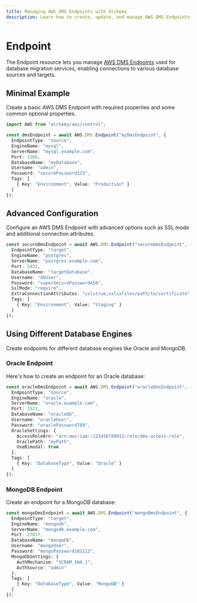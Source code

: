 ```yaml
---
title: Managing AWS DMS Endpoints with Alchemy
description: Learn how to create, update, and manage AWS DMS Endpoints using Alchemy Cloud Control.
---
```


# Endpoint

The Endpoint resource lets you manage [AWS DMS Endpoints](https://docs.aws.amazon.com/dms/latest/userguide/) used for database migration services, enabling connections to various database sources and targets.

## Minimal Example

Create a basic AWS DMS Endpoint with required properties and some common optional properties.

```ts
import AWS from "alchemy/aws/control";

const dmsEndpoint = await AWS.DMS.Endpoint("myDmsEndpoint", {
  EndpointType: "source",
  EngineName: "mysql",
  ServerName: "mysql.example.com",
  Port: 3306,
  DatabaseName: "myDatabase",
  Username: "admin",
  Password: "securePassword123",
  Tags: [
    { Key: "Environment", Value: "Production" }
  ]
});
```

## Advanced Configuration

Configure an AWS DMS Endpoint with advanced options such as SSL mode and additional connection attributes.

```ts
const secureDmsEndpoint = await AWS.DMS.Endpoint("secureDmsEndpoint", {
  EndpointType: "target",
  EngineName: "postgres",
  ServerName: "postgres.example.com",
  Port: 5432,
  DatabaseName: "targetDatabase",
  Username: "dbUser",
  Password: "superSecurePassword456",
  SslMode: "require",
  ExtraConnectionAttributes: "ssl=true;sslcafile=/path/to/certificate",
  Tags: [
    { Key: "Environment", Value: "Staging" }
  ]
});
```

## Using Different Database Engines

Create endpoints for different database engines like Oracle and MongoDB.

### Oracle Endpoint

Here's how to create an endpoint for an Oracle database:

```ts
const oracleDmsEndpoint = await AWS.DMS.Endpoint("oracleDmsEndpoint", {
  EndpointType: "source",
  EngineName: "oracle",
  ServerName: "oracle.example.com",
  Port: 1521,
  DatabaseName: "oracleDb",
  Username: "oracleUser",
  Password: "oraclePassword789",
  OracleSettings: {
    AccessRoleArn: "arn:aws:iam::123456789012:role/dms-access-role",
    OraclePath: "myPath",
    UseBimodal: true
  },
  Tags: [
    { Key: "DatabaseType", Value: "Oracle" }
  ]
});
```

### MongoDB Endpoint

Create an endpoint for a MongoDB database:

```ts
const mongoDmsEndpoint = await AWS.DMS.Endpoint("mongoDmsEndpoint", {
  EndpointType: "target",
  EngineName: "mongodb",
  ServerName: "mongodb.example.com",
  Port: 27017,
  DatabaseName: "mongoDb",
  Username: "mongoUser",
  Password: "mongoPassword101112",
  MongoDbSettings: {
    AuthMechanism: "SCRAM_SHA_1",
    AuthSource: "admin"
  },
  Tags: [
    { Key: "DatabaseType", Value: "MongoDB" }
  ]
});
```